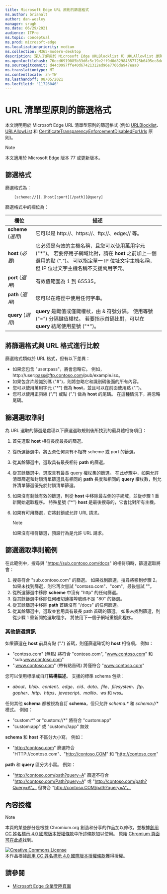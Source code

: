 ```yaml
---
title: Microsoft Edge URL 原則的篩選格式
ms.author: brianalt
author: dan-wesley
manager: srugh
ms.date: 06/29/2021
audience: ITPro
ms.topic: conceptual
ms.prod: microsoft-edge
ms.localizationpriority: medium
ms.collection: M365-modern-desktop
description: 深入了解用於 Microsoft Edge URLBlocklist 和 URLAllowlist 原則的篩選格式。
ms.openlocfilehash: 76ecd6919085b33d6c5c19e2ff9d0d82984357725b6495ec8dedf19a00489eab
ms.sourcegitcommit: d44c0997ffe40d67421312ed96e7766da947eaa0
ms.translationtype: MT
ms.contentlocale: zh-TW
ms.lasthandoff: 08/05/2021
ms.locfileid: "11726046"
---
```

# <a name="filter-format-for-url-list-based-policies"></a>URL 清單型原則的篩選格式

本文說明用於 Microsoft Edge URL 清單型原則的篩選格式 (例如 [URLBlocklist](microsoft-edge-policies.md#urlblocklist)、[URLAllowList](microsoft-edge-policies.md#urlallowlist) 和 [CertificateTransparencyEnforcementDisabledForUrls](microsoft-edge-policies.md#certificatetransparencyenforcementdisabledforurls) 原則)。

> [!NOTE]
> 本文適用於 Microsoft Edge 版本 77 或更新版本。

## <a name="the-filter-format"></a>篩選格式

篩選格式為：

```
    [scheme://][.]host[:port][/path][@query]
```

篩選格式中的欄位為：

| 欄位 | 描述 |
| --- | --- |
| **scheme** (*選用*) | 它可以是 http://、https://、ftp://、edge:// 等。 |
| **host** (*必要*) | 它必須是有效的主機名稱，且您可以使用萬用字元 ("\*")。 若要停用子網域比對，請在 **host** 之前加上一個選用的點 (".")。 可以指定單一 IP 位址文字主機名稱，但 IP 位址文字主機名稱不支援萬用字元。 |
| **port** (*選用*) | 有效值範圍為 1 到 65535。 |
| **path** (*選用*) | 您可以在路徑中使用任何字串。 |
| **query** (*選用*) | **query** 是鍵值或僅鍵權杖，由 & 符號分隔。 使用等號 ("=") 分隔鍵值權杖。 若要指示首碼比對，可以在 **query** 結尾使用星號 ("\*")。 |

## <a name="comparing-the-filter-format-to-the-url-format"></a>將篩選格式與 URL 格式進行比較

篩選格式類似於 URL 格式，但有以下差異：

- 如果您包含 "user:pass"，將會忽略它。 例如，http://user:pass@ftp.contoso.com/pub/example.iso。
- 如果包含片段識別碼 ("#")，則將忽略它和識別碼後面的所有內容。
- 您可以使用萬用字元 ("*") 做為 **host**，並且可以在前面使用點 (".")。
- 您可以使用正斜線 ("/") 或點 (".") 做為 **host** 的尾碼。 在這種情況下，將忽略尾碼。

## <a name="filter-selection-criteria"></a>篩選選取準則

為 URL 選取的篩選是處理以下篩選選取規則後所找到的最具體相符項目：

1. 首先選取 **host** 相符長度最長的篩選。
2. 從所選篩選中，將丟棄任何具有不相符 scheme 或 port 的篩選。
3. 從其餘篩選中，選取具有最長相符 **path** 的篩選。
4. 從其餘篩選中，選取具有最長 query 權杖集的篩選。 在此步驟中，如果允許清單篩選和封鎖清單篩選具有相同的 **path** 長度和相同的 **query** 權杖數，則允許清單篩選優先於封鎖清單篩選。
5. 如果沒有剩餘有效的篩選，則從 **host** 中移除最左側的子網域，並從步驟 1 重新開始選取程序。 特殊星號 ("*") **host** 是最後搜尋的，它會比對所有主機。
6. 如果有可用篩選，它將封鎖或允許 URL 請求。

   >[!NOTE]
   >如果沒有相符篩選，預設行為是允許 URL 請求。

## <a name="example-filter-selection-criteria"></a>篩選選取準則範例

在此範例中，搜尋與 "https://sub.contoso.com/docs" 的相符項時，篩選選取將會：

1. 搜尋符合 "sub.contoso.com" 的篩選。 如果找到篩選，搜尋將移到步驟 2。 如果未找到篩選，則它再次嘗試 "contoso.com"、"com"，最後嘗試 ""。
2. 從所選篩選中移除 **scheme** 中沒有 "http" 的任何篩選。
3. 從其餘篩選中移除任何確切連接埠號碼不是 "80" 的篩選。
4. 從其餘篩選中移除 **path** 首碼沒有 "/docs" 的任何篩選。
5. 從其餘篩選中，選取並套用具有最長 path 首碼的篩選。 如果未找到篩選，則從步驟 1 重新開始選取程序。 將使用下一個子網域重複此程序。

### <a name="additional-filter-information"></a>其他篩選資訊

如果篩選在 **host** 前具有點 (".") 首碼，則僅篩選確切的 **host** 相符項。 例如：

- "contoso.com" (無點) 將符合 "contoso.com", "www.contoso.com" 和 "sub.www.contoso.com"
- ".www.contoso.com" (帶有點首碼) 將僅符合 "www.contoso.com"

您可以使用標準或自訂**結構描述**。 支援的標準 schema 包括：

- _about_、_blob_、_content_、_edge_、_cid_、_data_、_file_、_filesystem_、_ftp_、_gopher_、_http_、_https_、_javascript_、_mailto_、_ws_ 和 _wss_。

任何其他 **schema** 都被視為自訂 **schema**，但只允許 _schema:*_ 和 _schema://*_ 模式。 例如：

- "custom:\*" or "custom://\*" 將符合 "custom:app"
- "custom:app" 或 "custom://app" 無效

**schema** 和 **host** 不區分大小寫。 例如：

- "http://contoso.com" 篩選符合 "HTTP://contoso.com"、"http://contoso.COM" 和 "http://contoso.com"

**path** 和 **query** 區分大小寫。 例如：

- "http://contoso.com/path?query=A" 篩選不符合 "http://contoso.com/Path?query=A" 或 "http://contoso.com/path?Query=A"。 但符合 "http://contoso.COM/path?query=A"。

## <a name="content-license"></a>內容授權

> [!NOTE]
> 本頁的某些部分是根據 Chromium.org 創造和分享的作品加以修改，並根據[創用 CC 姓名標示 4.0 國際版本授權條款](http://creativecommons.org/licenses/by/4.0/)中所述條款加以使用。 原始 [Chromium 頁面可在此處](https://www.chromium.org/administrators/url-blacklist-filter-format)找到。
  
<a rel="license" href="http://creativecommons.org/licenses/by/4.0/"><img alt="Creative Commons License" style="border-width:0" src="https://i.creativecommons.org/l/by/4.0/88x31.png" /></a><br />本作品根據<a rel="license" href="http://creativecommons.org/licenses/by/4.0/">創用 CC 姓名標示 4.0 國際版本授權條款</a>獲得授權。

## <a name="see-also"></a>請參閱

- [Microsoft Edge 企業登陸頁面](https://aka.ms/EdgeEnterprise)
